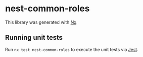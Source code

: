 # nest-common-roles

This library was generated with [Nx](https://nx.dev).

## Running unit tests

Run `nx test nest-common-roles` to execute the unit tests via [Jest](https://jestjs.io).
